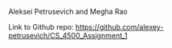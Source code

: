 Aleksei Petrusevich and Megha Rao 


Link to Github repo: https://github.com/alexey-petrusevich/CS_4500_Assignment_1
